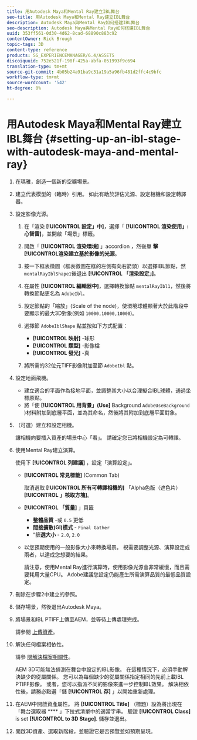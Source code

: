 ```yaml
---
title: 用Autodesk Maya和Mental Ray建立IBL舞台
seo-title: 用Autodesk Maya和Mental Ray建立IBL舞台
description: Autodesk Maya與Mental Ray如何搭建IBL舞台
seo-description: Autodesk Maya與Mental Ray如何搭建IBL舞台
uuid: 353ff561-0d30-4d62-8cad-68890c883c92
contentOwner: Rick Brough
topic-tags: 3D
content-type: reference
products: SG_EXPERIENCEMANAGER/6.4/ASSETS
discoiquuid: 752e521f-198f-425a-abfa-051993f9c694
translation-type: tm+mt
source-git-commit: 4b05b24a91ba9c31a19a5a96fb481d2ffc4c9bfc
workflow-type: tm+mt
source-wordcount: '542'
ht-degree: 0%

---
```



# 用Autodesk Maya和Mental Ray建立IBL舞台 {#setting-up-an-ibl-stage-with-autodesk-maya-and-mental-ray}

1. 在瑪雅，創造一個新的空曠場景。

1. 建立代表模型的（臨時）引用。 如此有助於評估光源、設定相機和設定轉譯器。
1. 設定影像光源。

   1. 在「渲染 **[!UICONTROL 設定」中]**，選擇「 **[!UICONTROL 渲染使用」: 心智雷]**，並開啟「場景」標籤。
   1. 開啟「 **[!UICONTROL 渲染環境]** 」accordion ，然後單 **擊[!UICONTROL渲染建立基於影像的光源**。
   1. 按一下框表徵圖（框表徵圖在框的左側有向右箭頭）以選擇IBL節點，然 `mentalRayIblShape1`後退出 **[!UICONTROL 「渲染設定」]**。
   1. 在屬性 **[!UICONTROL 編輯器中]**，選擇轉換節點 `mentalRayIbl1`，然後將轉換節點更名為 `AdobeIbl`。
   1. 設定節點的「縮放」(Scale of the node)，使環境球體顯著大於此階段中要顯示的最大3D對象(例如 `10000,10000,10000`)。
   1. 選擇節 `AdobeIblShape` 點並按如下方式配置：

      * **[!UICONTROL 映射]** -球形
      * **[!UICONTROL 類型]** -影像檔
      * **[!UICONTROL 發光]** -真
   1. 將所需的32位元TIFF影像附加至節 `AdobeIbl` 點。


1. 設定地面飛機。

   * 建立適合的平面作為接地平面，並調整其大小以合理擬合IBL球體，通過坐標原點。
   * 將「使 **[!UICONTROL 用背景」(Use]** Background `AdobeUseBackground` )材料附加到底層平面，並為其命名，然後將其附加到底層平面對象。

1. （可選）建立和設定相機。

   讓相機向要插入資產的場景中心「看」。 請確定您已將相機設定為可轉譯。

1. 使用Mental Ray建立演算。

   使用下 **[!UICONTROL 列建議]** ，設定「演算設定」。

   * **[!UICONTROL 常見標籤]** (Common Tab)

      取消選取 **[!UICONTROL 所有可轉譯相機的]** 「Alpha色版（遮色片） **[!UICONTROL 」核取方塊]**。

   * **[!UICONTROL 「質量]** 」頁籤

      * **整體品質** -或 `0.5` 更低
      * **間接擴散(GI)模式** - `Final Gather`
      * &quot;篩&#x200B;**選大小** - `2.0`, `2.0`
   * 以您預期使用的一般影像大小來轉換場景。 視需要調整光源、演算設定或兩者，以達成您想要的結果。

      請注意，使用Mental Ray進行演算時，使用影像光源會非常緩慢，而且需要耗用大量CPU。 Adobe建議您設定仍能產生所需演算品質的最低品質設定。


1. 刪除在步驟2中建立的參照。

1. 儲存場景，然後退出Autodesk Maya。

1. 將場景和IBL PTIFF上傳至AEM，並等待上傳處理完成。

   請參閱 [上傳資產](managing-assets-touch-ui.md#uploading-assets)。

1. 解決任何檔案相依性。

   請參 [閱解決檔案相關性](resolve-file-dependencies.md)。

   AEM 3D可能無法偵測在舞台中設定的IBL影像。 在這種情況下，必須手動解決缺少的從屬關係。 您可以為每個缺少的從屬關係指定相同的先前上載IBL PTIFF影像。 或者，您可以指派不同的影像來進一步控制IBL效果。 解決相依性後，請務必點選「儲 **[!UICONTROL 存]** 」以開始重新處理。

1. 在AEM中開啟資產屬性。 將 **[!UICONTROL Title]** （標題）設為將出現在「舞台選取器 **** 」下拉式清單中的適當字串。 驗證 **[!UICONTROL Class]** is set **[!UICONTROL to 3D Stage]**. 儲存並退出。

1. 開啟3D資產、選取新階段，並驗證它是否預覽並如預期呈現。

